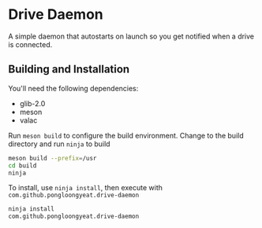 # Drive Daemon

A simple daemon that autostarts on launch so you get notified when a drive is connected.

## Building and Installation

You'll need the following dependencies:

- glib-2.0
- meson
- valac

Run `meson build` to configure the build environment. Change to the build directory and run `ninja` to build
```bash
meson build --prefix=/usr
cd build
ninja
```

To install, use `ninja install`, then execute with `com.github.pongloongyeat.drive-daemon`

```bash
ninja install
com.github.pongloongyeat.drive-daemon
```
